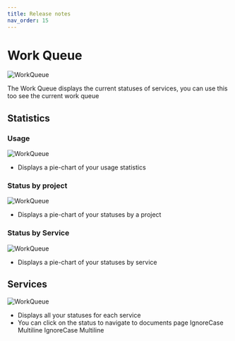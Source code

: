 ```yaml
---
title: Release notes
nav_order: 15
---
```


# Work Queue

![WorkQueue](/assets/WorkQueue.png)

The Work Queue displays the current statuses of services, you can use this too see the current work queue

## Statistics

### Usage

![WorkQueue](/assets/work-usage.png)

* Displays a pie-chart of your usage statistics

### Status by project

![WorkQueue](/assets/work-usage.png)

* Displays a pie-chart of your statuses by a project

### Status by Service

![WorkQueue](/assets/works-status-service.png)

* Displays a pie-chart of your statuses by service

## Services

![WorkQueue](/assets/work-services.png)

* Displays all your statuses for each service
* You can click on the status to navigate to documents page IgnoreCase Multiline IgnoreCase Multiline
